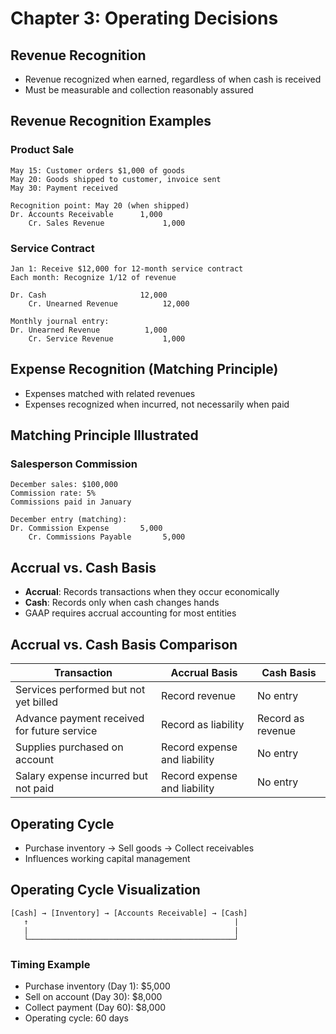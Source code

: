 # Chapter 3: Operating Decisions

## Revenue Recognition
- Revenue recognized when earned, regardless of when cash is received
- Must be measurable and collection reasonably assured

## Revenue Recognition Examples

### Product Sale
```
May 15: Customer orders $1,000 of goods
May 20: Goods shipped to customer, invoice sent
May 30: Payment received

Recognition point: May 20 (when shipped)
Dr. Accounts Receivable      1,000
    Cr. Sales Revenue             1,000
```

### Service Contract
```
Jan 1: Receive $12,000 for 12-month service contract
Each month: Recognize 1/12 of revenue

Dr. Cash                     12,000
    Cr. Unearned Revenue          12,000

Monthly journal entry:
Dr. Unearned Revenue          1,000
    Cr. Service Revenue           1,000
```

## Expense Recognition (Matching Principle)
- Expenses matched with related revenues
- Expenses recognized when incurred, not necessarily when paid

## Matching Principle Illustrated

### Salesperson Commission
```
December sales: $100,000
Commission rate: 5%
Commissions paid in January

December entry (matching):
Dr. Commission Expense       5,000
    Cr. Commissions Payable       5,000
```

## Accrual vs. Cash Basis
- **Accrual**: Records transactions when they occur economically
- **Cash**: Records only when cash changes hands
- GAAP requires accrual accounting for most entities

## Accrual vs. Cash Basis Comparison

| Transaction | Accrual Basis | Cash Basis |
|-------------|---------------|------------|
| Services performed but not yet billed | Record revenue | No entry |
| Advance payment received for future service | Record as liability | Record as revenue |
| Supplies purchased on account | Record expense and liability | No entry |
| Salary expense incurred but not paid | Record expense and liability | No entry |

## Operating Cycle
- Purchase inventory → Sell goods → Collect receivables
- Influences working capital management

## Operating Cycle Visualization

```
[Cash] → [Inventory] → [Accounts Receivable] → [Cash]
   ↑                                              |
   |                                              |
   └──────────────────────────────────────────────┘
```

### Timing Example
- Purchase inventory (Day 1): $5,000
- Sell on account (Day 30): $8,000
- Collect payment (Day 60): $8,000
- Operating cycle: 60 days
